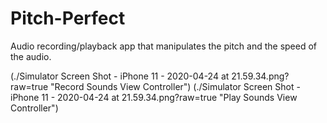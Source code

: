 # Pitch-Perfect
Audio recording/playback app that manipulates the pitch and the speed of the audio. 

(./Simulator Screen Shot - iPhone 11 - 2020-04-24 at 21.59.34.png?raw=true "Record Sounds View Controller")
(./Simulator Screen Shot - iPhone 11 - 2020-04-24 at 21.59.34.png?raw=true "Play Sounds View Controller")
